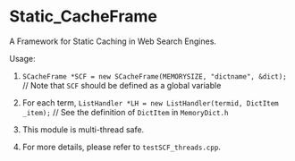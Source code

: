 Static_CacheFrame
=================

A Framework for Static Caching in Web Search Engines.

Usage:

1) `SCacheFrame *SCF = new SCacheFrame(MEMORYSIZE, "dictname", &dict);`
// Note that `SCF` should be defined as a global variable

2) For each term, `ListHandler *LH = new ListHandler(termid, DictItem _item);`
// See the definition of `DictItem` in `MemoryDict.h`

3) This module is multi-thread safe.

4) For more details, please refer to `testSCF_threads.cpp`.

